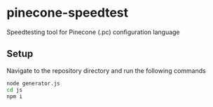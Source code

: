 # pinecone-speedtest
Speedtesting tool for Pinecone (.pc) configuration language
## Setup
Navigate to the repository directory and run the following commands
```sh
node generator.js
cd js
npm i
```